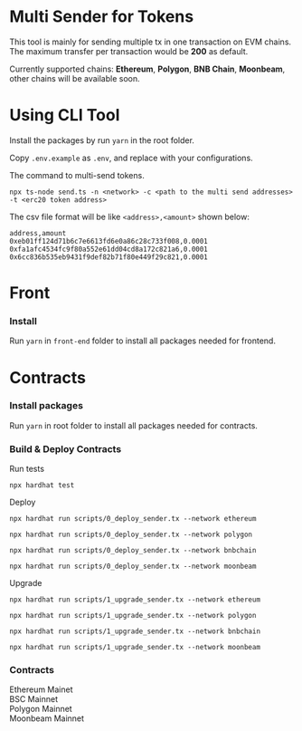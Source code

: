 # Multi Sender for Tokens

This tool is mainly for sending multiple tx in one transaction on EVM chains. The maximum transfer per transaction would be **200** as default.

Currently supported chains: **Ethereum**, **Polygon**, **BNB Chain**, **Moonbeam**, other chains will be available soon.

# Using CLI Tool

Install the packages by run `yarn` in the root folder.

Copy `.env.example` as `.env`, and replace with your configurations.

The command to multi-send tokens.
```shell
npx ts-node send.ts -n <network> -c <path to the multi send addresses> -t <erc20 token address>
```

The csv file format will be like `<address>,<amount>` shown below:

```csv
address,amount
0xeb01ff124d71b6c7e6613fd6e0a86c28c733f008,0.0001
0xfa1afc4534fc9f80a552e61dd04cd8a172c821a6,0.0001
0x6cc836b535eb9431f9def82b71f80e449f29c821,0.0001
```

# Front
### Install

Run `yarn` in `front-end` folder to install all packages needed for frontend.

# Contracts

### Install packages
Run `yarn` in root folder to install all packages needed for contracts.

### Build & Deploy Contracts

Run tests
```shell
npx hardhat test
```

Deploy
```
npx hardhat run scripts/0_deploy_sender.tx --network ethereum

npx hardhat run scripts/0_deploy_sender.tx --network polygon

npx hardhat run scripts/0_deploy_sender.tx --network bnbchain

npx hardhat run scripts/0_deploy_sender.tx --network moonbeam
```

Upgrade 
```
npx hardhat run scripts/1_upgrade_sender.tx --network ethereum

npx hardhat run scripts/1_upgrade_sender.tx --network polygon

npx hardhat run scripts/1_upgrade_sender.tx --network bnbchain

npx hardhat run scripts/1_upgrade_sender.tx --network moonbeam
```

### Contracts
Ethereum Mainet   
BSC Mainnet  
Polygon Mainnet  
Moonbeam Mainnet  